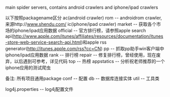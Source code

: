 main spider servers, contains android crawlers and iphone/ipad crawlers

以下按照packagename区分
ac(android crawler)
	rom -- androidrom crawler, 来源http://www.shendu.com/
ic(iphone/ipad crawler)
	market -- 获取各个市场的iphone/ipad应用数据
		official -- 官方排行榜，请参照apple search api(http://www.apple.com/itunes/affiliates/resources/documentation/itunes-store-web-service-search-api.html)和apple rss generator(http://itunes.apple.com/rss?cc=CN)
		pp -- 抓取pp助手win客户端中iphone/ipad应用数据
	rank   -- 排行榜
		repair -- 修复排行榜，曾经使用，现在废弃，以后遇到可参考，详见代码
	top    -- 热榜
		appstatics -- 分析祝老师推荐的一个iphone应用的测试爬虫

备注: 所有项目通用package
conf -- 配置
db -- 数据库连接实体
util -- 工具类

log4j.properties -- log4j配置文件
